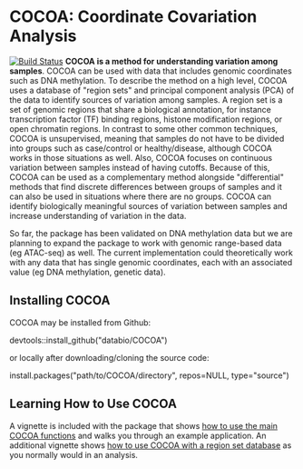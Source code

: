 # COCOA: Coordinate Covariation Analysis
[![Build Status](https://travis-ci.org/databio/PCRSA.svg?branch=master)](https://travis-ci.org/databio/PCRSA)
**COCOA is a method for understanding variation among samples**. COCOA can be used with data that includes genomic coordinates such as DNA methylation. 
To describe the method on a high level, COCOA uses a database of "region sets" and principal component analysis (PCA) of the data 
to identify sources of variation among samples. A region set is a set of genomic regions that share a biological annotation, 
for instance transcription factor (TF) binding regions, histone modification regions, or open chromatin regions. 
In contrast to some other common techniques, COCOA is unsupervised, meaning that samples do not have to be divided into groups 
such as case/control or healthy/disease, although COCOA works in those situations as well. Also, COCOA focuses on continuous variation 
between samples instead of having cutoffs. Because of this, COCOA can be used as a complementary method alongside "differential" methods 
that find discrete differences between groups of samples and it can also be used in situations where there are no groups. 
COCOA can identify biologically meaningful sources of variation between samples and increase understanding of 
variation in the data. 

So far, the package has been validated on DNA methylation data but we are planning to expand the package to work with genomic range-based data (eg ATAC-seq) as well. The current implementation could theoretically work with any data that has single genomic coordinates, each with an associated value (eg DNA methylation, genetic data).

## Installing COCOA
COCOA may be installed from Github:

devtools::install_github("databio/COCOA")

or locally after downloading/cloning the source code:

install.packages("path/to/COCOA/directory", repos=NULL, type="source")

## Learning How to Use COCOA
A vignette is included with the package that shows [how to use the main COCOA functions](http://code.databio.org/COCOA/articles/IntroToCOCOA.html) and walks you through an example application. An additional vignette shows [how to use COCOA with a region set database](http://code.databio.org/COCOA/articles/COCOA_Workflow.html) as you normally would in an analysis.
